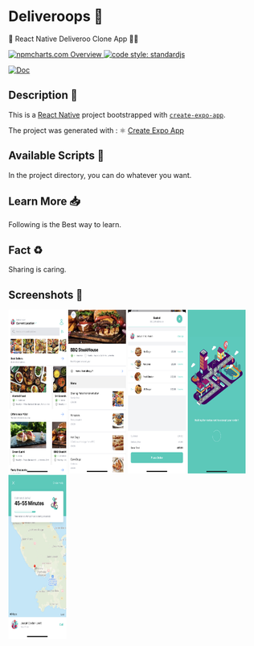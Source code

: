 # Deliveroops 🍱

🛵 React Native Deliveroo Clone App 🥡🥢

<a href="https://npmcharts.com">
    <img src="https://img.shields.io/badge/-npmcharts-red" alt="npmcharts.com Overview" />
</a>

<a href="https://standardjs.com">
  <img src="https://img.shields.io/badge/code_style-standardjs-cccc44.svg" alt="code style: standardjs">
</a>

[![Doc](https://img.shields.io/badge/App-Deliveroo-red)](http://aldofwi.github.io/deliveroops)

## Description 📝

This is a [React Native](https://reactnative.dev/) project bootstrapped with [`create-expo-app`](https://www.npmjs.com/package/create-expo-app).

The project was generated with :
⚛️ [Create Expo App](https://expo.dev/client)

## Available Scripts 📲

In the project directory, you can do whatever you want.

## Learn More 📥

Following is the Best way to learn.

## Fact ♻️

Sharing is caring.

## Screenshots 📸

<img src="client/assets/screenshots/IMG_1380.jpg" height="325" width="115" />
<img src="client/assets/screenshots/IMG_1381.jpg" height="325" width="115"/>
<img src="client/assets/screenshots/IMG_1382.jpg" height="325" width="115" />
<img src="client/assets/screenshots/IMG_1383.jpg" height="325" width="115" />
<img src="client/assets/screenshots/IMG_1385.jpg" height="325" width="115" />

